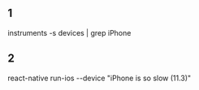 ## 1
instruments -s devices | grep iPhone
## 2
react-native run-ios --device "iPhone is so slow (11.3)"